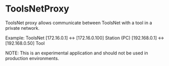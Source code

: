 # ToolsNetProxy
ToolsNet proxy allows communicate between ToolsNet with a tool in a private network.

Example: 
ToolsNet [172.16.0.1] <-> [172.16.0.100] Station (PC) [192.168.0.1] <-> [192.168.0.50] Tool

NOTE: This is an experimental application and should not be used in production environments.
